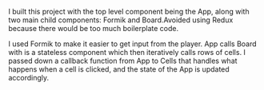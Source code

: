 I built this project with the top level component being the App, along 
with two main child components: Formik and Board.Avoided using Redux because there would be too much boilerplate code. 

I used Formik to make it easier to get input from the player. App calls Board with is a stateless component which then iteratively calls rows of cells. I passed down a callback function from App to Cells that handles what happens when a cell is clicked, and the state of the App is updated accordingly.